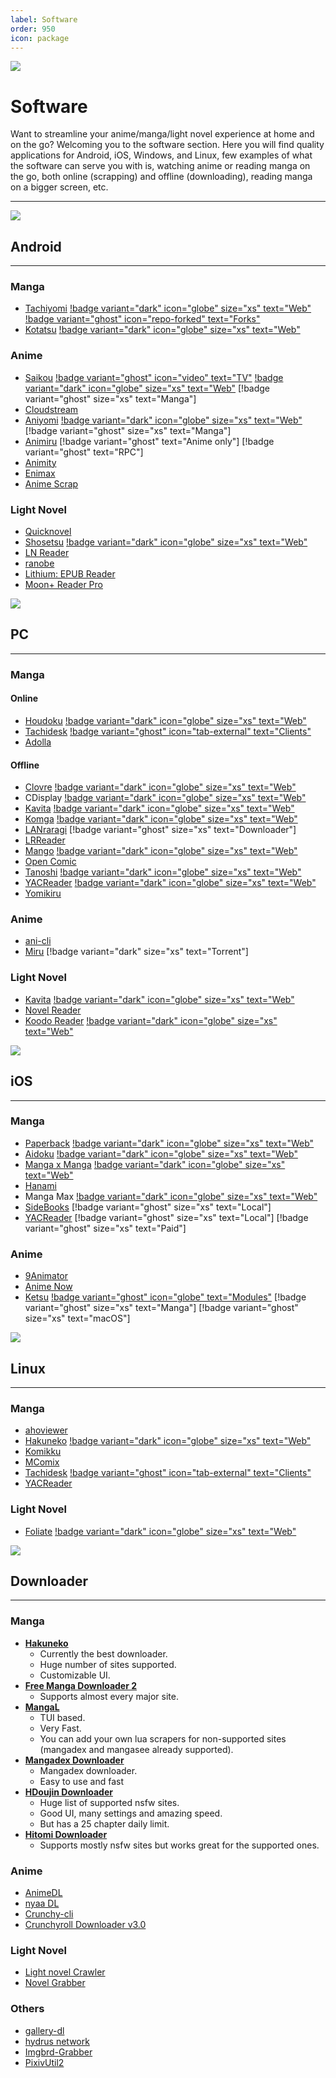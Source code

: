 ```yaml
---
label: Software
order: 950
icon: package
---
```

![](/static/thumb/soft.png)
# Software

Want to streamline your anime/manga/light novel experience at home and on the go? Welcoming you to the software section. Here you will find quality applications for Android, iOS, Windows, and Linux, few examples of what the software can serve you with is, watching anime or reading manga on the go, both online (scrapping) and offline (downloading), reading manga on a bigger screen, etc.
___

![](/static/banner/and.png)
## Android
___
### Manga
- [Tachiyomi](https://github.com/tachiyomiorg/tachiyomi/) [!badge variant="dark" icon="globe" size="xs" text="Web"](https://tachiyomi.org/) [!badge variant="ghost" icon="repo-forked" text="Forks"](https://tachiyomi.org/forks/)
- [Kotatsu](https://github.com/KotatsuApp/Kotatsu) [!badge variant="dark" icon="globe" size="xs" text="Web"](https://kotatsu.app/)

### Anime
- [Saikou](https://github.com/saikou-app/saikou/) [!badge variant="ghost" icon="video" text="TV"](https://github.com/siennaXD/SaikouTV/)  [!badge variant="dark" icon="globe" size="xs" text="Web"](https://saikou.pages.dev/)  [!badge variant="ghost" size="xs" text="Manga"]
- [Cloudstream](https://github.com/recloudstream/cloudstream)
- [Aniyomi](https://github.com/jmir1/aniyomi/) [!badge variant="dark" icon="globe" size="xs" text="Web"](https://aniyomi.org/) [!badge variant="ghost" size="xs" text="Manga"]
- [Animiru](https://github.com/Quickdesh/Animiru) [!badge variant="ghost" text="Anime only"] [!badge variant="ghost" text="RPC"]
- [Animity](https://github.com/kl3jvi/animity)
- [Enimax](https://github.com/enimax-anime/enimax)
- [Anime Scrap](https://github.com/fakeyatogod/AnimeScrap)

### Light Novel
- [Quicknovel](https://github.com/LagradOst/QuickNovel)
- [Shosetsu](https://gitlab.com/shosetsuorg/shosetsu) [!badge variant="dark" icon="globe" size="xs" text="Web"](https://shosetsu.app/)
- [LN Reader](https://github.com/LNReader/lnreader)
- [ranobe](https://github.com/ranobe-org/ranobe)
- [Lithium: EPUB Reader](https://play.google.com/store/apps/details?id=com.faultexception.reader&hl=en&gl=US)
- [Moon+ Reader Pro](https://play.google.com/store/apps/details?id=com.flyersoft.moonreaderp&hl=en&gl=US)

![](/static/banner/pc.png)
## PC
___
### Manga

#### Online
- [Houdoku](https://github.com/xgi/houdoku) [!badge variant="dark" icon="globe" size="xs" text="Web"](https://houdoku.org/)
- [Tachidesk](https://github.com/Suwayomi/Tachidesk-Server) [!badge variant="ghost" icon="tab-external" text="Clients"](https://github.com/Suwayomi/Tachidesk-Server#tachidesk-client-projects)
- [Adolla](https://github.com/AdollaApp/Adolla)

#### Offline
- [Clovre](https://github.com/rehhouari/clovre) [!badge variant="dark" icon="globe" size="xs" text="Web"](https://clovre.pigeonivy.com/)
- CDisplay [!badge variant="dark" icon="globe" size="xs" text="Web"](https://www.cdisplayex.com/)
- [Kavita](https://github.com/Kareadita/Kavita) [!badge variant="dark" icon="globe" size="xs" text="Web"](https://www.kavitareader.com/)
- [Komga](https://github.com/gotson/komga) [!badge variant="dark" icon="globe" size="xs" text="Web"](https://komga.org/)
- [LANraragi](https://github.com/Difegue/LANraragi) [!badge variant="ghost" size="xs" text="Downloader"]
- [LRReader](https://github.com/Guerra24/LRReader)
- [Mango](https://github.com/getmango/Mango) [!badge variant="dark" icon="globe" size="xs" text="Web"](https://getmango.app/)
- [Open Comic](https://github.com/ollm/OpenComic)
- [Tanoshi](https://github.com/faldez/tanoshi) [!badge variant="dark" icon="globe" size="xs" text="Web"](https://faldez.github.io/tanoshi/)
- [YACReader](https://github.com/YACReader/yacreader) [!badge variant="dark" icon="globe" size="xs" text="Web"](https://www.yacreader.com/)
- [Yomikiru](https://github.com/mienaiyami/yomikiru)

### Anime

- [ani-cli](https://github.com/pystardust/ani-cli)
- [Miru](https://github.com/ThaUnknown/miru/) [!badge variant="dark" size="xs" text="Torrent"]


### Light Novel
- [Kavita](https://github.com/Kareadita/Kavita) [!badge variant="dark" icon="globe" size="xs" text="Web"](https://www.kavitareader.com/)
- [Novel Reader](https://github.com/Kevin-Umali/NovelReader)
- [Koodo Reader](https://github.com/troyeguo/koodo-reader) [!badge variant="dark" icon="globe" size="xs" text="Web"](https://koodo.960960.xyz/en)

![](/static/banner/ios.png)
## iOS
___
### Manga
- [Paperback](https://github.com/Paperback-iOS/app) [!badge variant="dark" icon="globe" size="xs" text="Web"](https://paperback.moe/)
- [Aidoku](https://github.com/Aidoku/Aidoku) [!badge variant="dark" icon="globe" size="xs" text="Web"](https://aidoku.app/)
- [Manga x Manga](https://github.com/chubimauk) [!badge variant="dark" icon="globe" size="xs" text="Web"](https://mangaxmanga.com/)
- [Hanami](https://github.com/oolxg/Hanami)
- Manga Max [!badge variant="dark" icon="globe" size="xs" text="Web"](https://apps.apple.com/us/app/manga-reader-manga-max/id1558957618)
- [SideBooks](https://apps.apple.com/us/app/sidebooks/id409777225) [!badge variant="ghost" size="xs" text="Local"]
- [YACReader](https://apps.apple.com/app/id635717885) [!badge variant="ghost" size="xs" text="Local"] [!badge variant="ghost" size="xs" text="Paid"]

### Anime
- [9Animator](https://github.com/SuperMarcus/NineAnimator)
- [Anime Now](https://github.com/AnimeNow-Team/AnimeNow)
- [Ketsu](https://ketsu.app/) [!badge variant="ghost" icon="globe" text="Modules"](https://bilnaa.github.io/main/) [!badge variant="ghost" size="xs" text="Manga"]  [!badge variant="ghost" size="xs" text="macOS"] 

![](/static/banner/linux.png)
## Linux
___
### Manga
- [ahoviewer](https://github.com/ahodesuka/ahoviewer)
- [Hakuneko](https://github.com/manga-download/hakuneko) [!badge variant="dark" icon="globe" size="xs" text="Web"](https://hakuneko.download/)
- [Komikku](https://gitlab.com/valos/Komikku)
- [MComix](https://sourceforge.net/projects/mcomix/)
- [Tachidesk](https://github.com/Suwayomi/Tachidesk-Server) [!badge variant="ghost" icon="tab-external" text="Clients"](https://github.com/Suwayomi/Tachidesk-Server#tachidesk-client-projects)
- [YACReader](https://www.yacreader.com/)

### Light Novel
- [Foliate](https://github.com/johnfactotum/foliate) [!badge variant="dark" icon="globe" size="xs" text="Web"](https://johnfactotum.github.io/foliate/)


![](/static/banner/dler.png)

## Downloader
___

### Manga

- [**Hakuneko**](https://github.com/manga-download/hakuneko)
    - Currently the best downloader.
    - Huge number of sites supported.
    - Customizable UI.
- [**Free Manga Downloader 2**](https://github.com/dazedcat19/FMD2)
    - Supports  almost every major site.
- [**MangaL**](https://github.com/metafates/mangal)
    - TUI based.
    - Very Fast.
    - You can add your own lua scrapers for non-supported sites (mangadex and mangasee already supported).
- [**Mangadex Downloader**](https://github.com/mansuf/mangadex-downloader)
    - Mangadex downloader.
    - Easy to use and fast 
- [**HDoujin Downloader**](https://github.com/HDoujinDownloader/HDoujinDownloader)
    - Huge list of supported nsfw sites.
    - Good UI, many settings and amazing speed.
    - But has a 25 chapter daily limit.
- [**Hitomi Downloader**](https://github.com/KurtBestor/Hitomi-Downloader)
    - Supports mostly nsfw sites but works great for the supported ones.

### Anime
- [AnimeDL](https://github.com/justfoolingaround/animdl)
- [nyaa DL](https://github.com/marcpinet/nyaadownloader)
- [Crunchy-cli](https://github.com/crunchy-labs/crunchy-cli)
- [Crunchyroll Downloader v3.0](https://github.com/hama3254/Crunchyroll-Downloader-v3.0)

### Light Novel
- [Light novel Crawler](https://github.com/dipu-bd/lightnovel-crawler)
- [Novel Grabber](https://github.com/Flameish/Novel-Grabber)

### Others
- [gallery-dl](https://github.com/mikf/gallery-dl)
- [hydrus network](https://hydrusnetwork.github.io/hydrus/)
- [Imgbrd-Grabber](https://www.bionus.org/imgbrd-grabber/)
- [PixivUtil2](https://github.com/Nandaka/PixivUtil2)